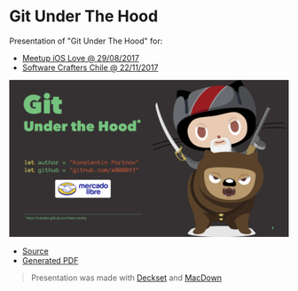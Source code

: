 # Git Under The Hood

Presentation of "Git Under The Hood" for:
- [Meetup iOS Love @ 29/08/2017](https://www.meetup.com/iOSLove/events/242437520/)
- [Software Crafters Chile @ 22/11/2017](https://www.meetup.com/Software-Crafters-Chile/events/244929836/)

![](./cover.png)

- [Source](Git.%20Under%20the%20hood.md)
- [Generated PDF](./Git.%20Under%20the%20hood.pdf)

> Presentation was made with [Deckset](https://www.decksetapp.com) and [MacDown](https://macdown.uranusjr.com/)
